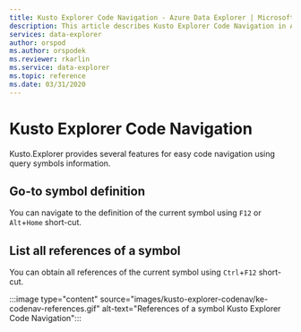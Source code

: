 ```yaml
---
title: Kusto Explorer Code Navigation - Azure Data Explorer | Microsoft Docs
description: This article describes Kusto Explorer Code Navigation in Azure Data Explorer.
services: data-explorer
author: orspod
ms.author: orspodek
ms.reviewer: rkarlin
ms.service: data-explorer
ms.topic: reference
ms.date: 03/31/2020
---
```

# Kusto Explorer Code Navigation

Kusto.Explorer provides several features for easy code navigation using query symbols information.

## Go-to symbol definition

You can navigate to the definition of the current symbol using `F12` or `Alt`+`Home` short-cut.

## List all references of a symbol

You can obtain all references of the current symbol using `Ctrl`+`F12` short-cut.

:::image type="content" source="images/kusto-explorer-codenav/ke-codenav-references.gif" alt-text="References of a symbol Kusto Explorer Code Navigation":::